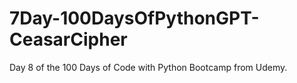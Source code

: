# 7Day-100DaysOfPythonGPT-CeasarCipher
Day 8 of the 100 Days of Code with Python Bootcamp from Udemy.
